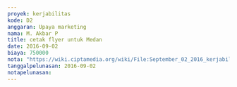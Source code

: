 ```yaml
---
proyek: kerjabilitas
kode: D2
anggaran: Upaya marketing
nama: M. Akbar P
title: cetak flyer untuk Medan
date: 2016-09-02
biaya: 750000
nota: "https://wiki.ciptamedia.org/wiki/File:September_02_2016_kerjabilitas_D2_cetak_flyer_medan_akbar.JPG"
tanggalpelunasan: 2016-09-02
notapelunasan:
---
```

